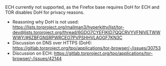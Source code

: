 ECH currently not supported, as the Firefox base requires DoH for ECH and TOR disables DoH for privacy reasons.

- Reasoning why DoH is not used: https://lists.torproject.org/mailman3/hyperkitty/list/tor-dev@lists.torproject.org/thread/6GDO7CYEFIKID7QQCRVYVFNIVETWWWWY/#6ZBFGNSRPWRCEO7PVPSHHVLAOGF7KN3C
- Discussion on DNS over HTTPS (DoH): https://gitlab.torproject.org/tpo/applications/tor-browser/-/issues/30753
- Discussion on ECH: https://gitlab.torproject.org/tpo/applications/tor-browser/-/issues/42144
